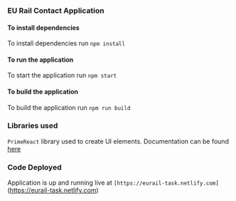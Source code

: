 ### EU Rail Contact Application

#### To install dependencies
To install dependencies run `npm install`

#### To run the application 
To start the application run `npm start`

#### To build the application
To build the application run `npm run build`


### Libraries used
`PrimeReact` library used to create UI elements. Documentation can be found [here](https://www.primefaces.org/primereact/#/)

### Code Deployed
Application is up and running live at `[https://eurail-task.netlify.com]`(https://eurail-task.netlify.com)